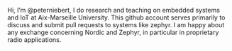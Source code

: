 Hi, I’m @peterniebert, I do research and teaching on embedded systems and IoT at Aix-Marseille University.
This github account serves primarily to discuss and submit pull requests to systems like zephyr. I am happy about
any exchange concerning Nordic and Zephyr, in particular in proprietary radio applications.

<!---
peterniebert/peterniebert is a ✨ special ✨ repository because its `README.md` (this file) appears on your GitHub profile.
You can click the Preview link to take a look at your changes.
--->
